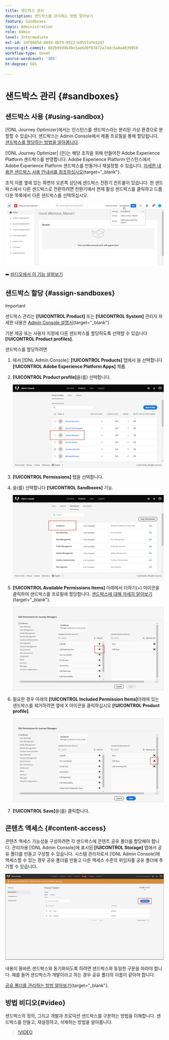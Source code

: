 ```yaml
---
title: 샌드박스 관리
description: 샌드박스를 관리하는 방법 알아보기
feature: Sandboxes
topic: Administration
role: Admin
level: Intermediate
exl-id: 14f80d5d-0840-4b79-9922-6d557a7e1247
source-git-commit: 882b99d9b49e1ae6d0f97872a74dc5a8a4639050
workflow-type: tm+mt
source-wordcount: '365'
ht-degree: 66%

---
```


# 샌드박스 관리 {#sandboxes}

## 샌드박스 사용 {#using-sandbox}

[!DNL Journey Optimizer]에서는 인스턴스를 샌드박스라는 분리된 가상 환경으로 분할할 수 있습니다.
샌드박스는 Admin Console에서 제품 프로필을 통해 할당됩니다. [샌드박스를 할당하는 방법을 알아봅니다](permissions.md#create-product-profile).

[!DNL Journey Optimizer] (은)는 해당 조직을 위해 만들어진 Adobe Experience Platform 샌드박스를 반영합니다.
Adobe Experience Platform 인스턴스에서 Adobe Experience Platform 샌드박스를 만들거나 재설정할 수 있습니다. [자세한 내용은 샌드박스 사용 안내서를 참조하십시오](https://experienceleague.adobe.com/docs/experience-platform/sandbox/ui/user-guide.html?lang=ko-KR){target=&quot;_blank&quot;}.

조직 이름 옆에 있는 화면의 오른쪽 상단에 샌드박스 전환기 컨트롤이 있습니다. 한 샌드박스에서 다른 샌드박스로 전환하려면 전환기에서 현재 활성 샌드박스를 클릭하고 드롭다운 목록에서 다른 샌드박스를 선택하십시오.

![](assets/sandbox_5.png)

➡️ [비디오에서 이 기능 살펴보기](#video)

## 샌드박스 할당 {#assign-sandboxes}

>[!IMPORTANT]
>
> 샌드박스 관리는 **[!UICONTROL Product]** 또는 **[!UICONTROL System]** 관리자 자세한 내용은 [Admin Console 설명서](https://helpx.adobe.com/enterprise/admin-guide.html/enterprise/using/admin-roles.ug.html){target=&quot;_blank&quot;}.

기본 제공 또는 사용자 지정에 다른 샌드박스를 할당하도록 선택할 수 있습니다 **[!UICONTROL Product profiles]**.

샌드박스를 할당하려면

1. 에서 [!DNL Admin Console]: **[!UICONTROL Products]** 탭에서 을 선택합니다 **[!UICONTROL Adobe Experience Platform Apps]** 제품.

1. **[!UICONTROL Product profile]**&#x200B;을(를) 선택합니다. 

   ![](assets/sandbox_1.png)

1. **[!UICONTROL Permissions]** 탭을 선택합니다. 

1. 을(를) 선택합니다 **[!UICONTROL Sandboxes]** 기능.

   ![](assets/sandbox_2.png)

1. **[!UICONTROL Available Permissions Items]** 아래에서 더하기(+) 아이콘을 클릭하여 샌드박스를 프로필에 할당합니다. [샌드박스에 대해 자세히 알아보기](https://experienceleague.adobe.com/docs/experience-platform/sandbox/home.html?lang=ko){target=&quot;_blank&quot;}.

   ![](assets/sandbox_3.png)

1. 필요한 경우 아래의 **[!UICONTROL Included Permission Items]**&#x200B;아래에 있는 샌드박스를 제거하려면 옆에 X 아이콘을 클릭하십시오 **[!UICONTROL Product profile]**.

   ![](assets/sandbox_4.png)

1. **[!UICONTROL Save]**&#x200B;을(를) 클릭합니다.

## 콘텐츠 액세스 {#content-access}

콘텐츠 액세스 가능성을 구성하려면 각 샌드박스에 콘텐츠 공유 폴더를 할당해야 합니다. 관리자용 [!DNL Admin Console]에 표시된 **[!UICONTROL Storage]** 탭에서 공유 폴더를 만들고 구성할 수 있습니다. 시스템 관리자로서 [!DNL Admin Console]에 액세스할 수 있는 경우 공유 폴더를 만들고 다른 액세스 수준의 위임자를 공유 폴더에 추가할 수 있습니다.

![](assets/do-not-localize/content_access.png)

내용이 올바른 샌드박스와 동기화되도록 하려면 샌드박스와 동일한 구문을 따라야 합니다. 예를 들어 샌드박스가 개발이라고 하는 경우 공유 폴더의 이름이 같아야 합니다.

[공유 폴더를 관리하는 방법 알아보기](https://helpx.adobe.com/enterprise/admin-guide.html/enterprise/using/manage-adobe-storage.ug.html){target=&quot;_blank&quot;}.

## 방법 비디오{#video}

샌드박스의 정의, 그리고 개발과 프로덕션 샌드박스를 구분하는 방법을 이해합니다. 샌드박스를 만들고, 재설정하고, 삭제하는 방법을 알아봅니다.

>[!VIDEO](https://video.tv.adobe.com/v/334355?quality=12)
